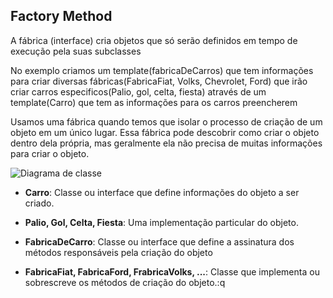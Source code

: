 ## Factory Method

A fábrica (interface) cria objetos que só serão definidos em tempo de execução pela suas subclasses

No exemplo criamos um template(fabricaDeCarros) que tem informações para criar diversas fábricas(FabricaFiat, Volks, Chevrolet,
Ford) que irão criar carros especificos(Palio, gol, celta, fiesta) através de um template(Carro) que tem as informações para os
carros preencherem

Usamos uma fábrica quando temos que isolar o processo de criação de um objeto em um único lugar. Essa fábrica pode descobrir como criar o
objeto dentro dela própria, mas geralmente ela não precisa de muitas informações para criar o objeto.

![Diagrama de classe](https://cloud.githubusercontent.com/assets/14116020/25073732/db2a3eb6-22c2-11e7-9caa-f7b28eb1eb8b.png)

* **Carro**: Classe ou interface que define informações do objeto a ser criado.

* **Palio, Gol, Celta, Fiesta**: Uma implementação particular do objeto.

* **FabricaDeCarro**: Classe ou interface que define a assinatura dos métodos responsáveis pela criação do objeto

* **FabricaFiat, FabricaFord, FrabricaVolks, ...**: Classe que implementa ou sobrescreve os métodos de criação do objeto.:q
